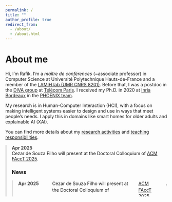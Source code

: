 ```yaml
---
permalink: /
title: ""
author_profile: true
redirect_from:
  - /about/
  - /about.html
---
```


About me
======

Hi, I’m Rafik. I’m a *maître de conférences* (~associate professor) in Computer Science at Université Polytechnique Hauts-de-France and a member of the [LAMIH lab (UMR CNRS 8201)](https://www.uphf.fr/lamih). Before that, I was a postdoc in the [DIVA group](https://diva.telecom-paristech.fr/) at [Télécom Paris](https://www.telecom-paris.fr/). I received my Ph.D. in 2020 at [Inria Bordeaux](https://www.inria.fr/fr/centre-inria-universite-bordeaux) in the [PHOENIX team](http://phoenix.inria.fr/).

My research is in Human-Computer Interaction (HCI), with a focus on making intelligent systems easier to design and use in ways that meet people’s needs. I apply this in domains like smart homes for older adults and explainable AI (XAI).

You can find more details about my [research activities](/research/) and [teaching responsibilities](/teaching/).

<div class="news-list">
  <div class="news-item">
    <div class="news-date">Apr 2025</div>
    <div class="news-text">Cezar de Souza Filho will present at the Doctoral Colloquium of <a href="https://facctconference.org/" target="_blank">ACM FAccT 2025</a>.</div>
  </div>

### News

<div class="news-list" style="position: relative;">
  <ul>
    <li><span class="news-date">Apr 2025</span> Cezar de Souza Filho will present at the Doctoral Colloquium of <a href="https://facctconference.org/" target="_blank">ACM FAccT 2025</a>.</li>
    <li><span class="news-date">Mar 2025</span> Our <strong>XAI4U</strong> workshop has been accepted at <a href="https://ihm2025.afihm.org/" target="_blank">IHM 2025</a> in Toulouse.</li>
    <li><span class="news-date">Feb 2025</span> I joined the PC of <strong>ACM ASSETS 2025</strong>.</li>
    <li><span class="news-date">Jan 2025</span> Excited to start co-supervising Juliette Deyts (PhD 2024–).</li>
    <li><span class="news-date">Dec 2024</span> New article accepted at the <strong>VL/HCC 2024</strong> conference.</li>
  </ul>
  <div class="fade-scroll-indicator"></div>
</div>

<style>
.news-list {
  max-height: 160px;
  overflow-y: auto;
  padding-left: 0;
  margin-top: 1rem;
  border-left: 4px solid #e0e0e0;
  padding-left: 1rem;
  position: relative;
}
.news-list ul {
  list-style: none;
  margin: 0;
  padding: 0;
}
.news-list li {
  margin-bottom: 0.8rem;
  display: flex;
  gap: 1rem;
  line-height: 1.4;
}
.news-date {
  font-weight: bold;
  color: #444;
  flex-shrink: 0;
  width: 90px;
}
.fade-scroll-indicator {
  content: "";
  position: absolute;
  bottom: 0;
  left: 0;
  right: 0;
  height: 30px;
  background: linear-gradient(to bottom, rgba(255,255,255,0), rgba(255,255,255,1));
  pointer-events: none;
}
@media (prefers-color-scheme: dark) {
  .fade-scroll-indicator {
    background: linear-gradient(to bottom, rgba(34,34,34,0), rgba(34,34,34,1));
  }
}
</style>












